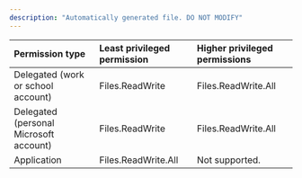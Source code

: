 ```yaml
---
description: "Automatically generated file. DO NOT MODIFY"
---
```


|Permission type|Least privileged permission|Higher privileged permissions|
|:---|:---|:---|
|Delegated (work or school account)|Files.ReadWrite|Files.ReadWrite.All|
|Delegated (personal Microsoft account)|Files.ReadWrite|Files.ReadWrite.All|
|Application|Files.ReadWrite.All|Not supported.|

